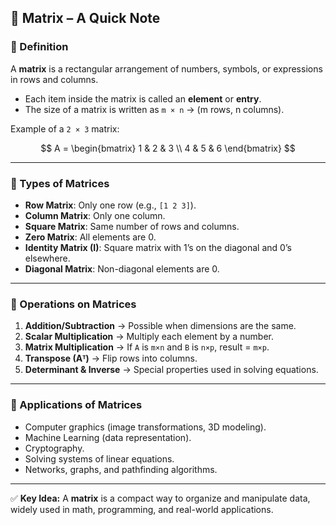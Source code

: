 
## 📘 Matrix – A Quick Note

### 🔹 Definition

A **matrix** is a rectangular arrangement of numbers, symbols, or expressions in rows and columns.

* Each item inside the matrix is called an **element** or **entry**.
* The size of a matrix is written as `m × n` → (m rows, n columns).

Example of a `2 × 3` matrix:

$$
A = \begin{bmatrix}
1 & 2 & 3 \\
4 & 5 & 6
\end{bmatrix}
$$

---

### 🔹 Types of Matrices

* **Row Matrix**: Only one row (e.g., `[1 2 3]`).
* **Column Matrix**: Only one column.
* **Square Matrix**: Same number of rows and columns.
* **Zero Matrix**: All elements are 0.
* **Identity Matrix (I)**: Square matrix with 1’s on the diagonal and 0’s elsewhere.
* **Diagonal Matrix**: Non-diagonal elements are 0.

---

### 🔹 Operations on Matrices

1. **Addition/Subtraction** → Possible when dimensions are the same.
2. **Scalar Multiplication** → Multiply each element by a number.
3. **Matrix Multiplication** → If `A` is `m×n` and `B` is `n×p`, result = `m×p`.
4. **Transpose (Aᵀ)** → Flip rows into columns.
5. **Determinant & Inverse** → Special properties used in solving equations.

---

### 🔹 Applications of Matrices

* Computer graphics (image transformations, 3D modeling).
* Machine Learning (data representation).
* Cryptography.
* Solving systems of linear equations.
* Networks, graphs, and pathfinding algorithms.

---

✅ **Key Idea:**
A **matrix** is a compact way to organize and manipulate data, widely used in math, programming, and real-world applications.
